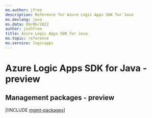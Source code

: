 ```yaml
---
ms.author: jfree
description: Reference for Azure Logic Apps SDK for Java
ms.devlang: java
ms.data: 09/06/2022
author: joshfree
title: Azure Logic Apps SDK for Java
ms.topic: reference
ms.service: logicapps
---
```

# Azure Logic Apps SDK for Java - preview

## Management packages - preview
[!INCLUDE [mgmt-packages](logic-apps-mgmt-index.md)]